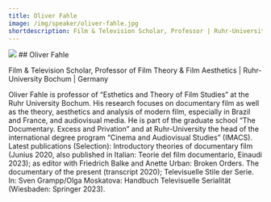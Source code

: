 ```yaml
---
title: Oliver Fahle
image: /img/speaker/oliver-fahle.jpg
shortdescription: Film & Television Scholar, Professor | Ruhr-University Bochum | Germany
---
```

<img src="/img/speaker/oliver-fahle.jpg">
## Oliver Fahle

Film & Television Scholar, Professor of Film Theory & Film Aesthetics | Ruhr-University Bochum | Germany

Oliver Fahle is professor of “Esthetics and Theory of Film Studies” at the Ruhr University Bochum. His research focuses on documentary film as well as the theory, aesthetics and analysis of modern film, especially in Brazil and France, and audiovisual media. He is part of the graduate school “The Documentary. Excess and Privation” and at Ruhr-University the head of the international degree program “Cinema and Audiovisual Studies” (IMACS). Latest publications (Selection): Introductory theories of documentary film (Junius 2020, also published in Italian: Teorie del film documentario, Einaudi 2023); as editor with Friedrich Balke and Anette Urban: Broken Orders. The documentary of the present (transcript 2020); Televisuelle Stile der Serie. In: Sven Grampp/Olga Moskatova: Handbuch Televisuelle Serialität (Wiesbaden: Springer 2023).





